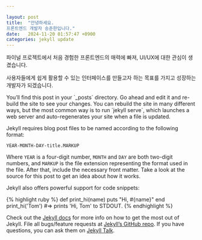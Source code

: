```yaml
---

layout: post
title:  "안녕하세요.
프론트엔드 개발자 송준한입니다."
date:   2024-11-20 01:57:47 +0900
categories: jekyll update
---
```

<p>파이널 프로젝트에서 처음 경험한 프론트엔드의 매력에 빠져, UI/UX에 대한 관심이 생겼습니다.</p>
<p>사용자들에게 쉽게 활용할 수 있는 인터페이스를 만들고자 하는 목표를 가지고 성장하는 개발자가 되겠습니다.</p>
You’ll find this post in your `_posts` directory. Go ahead and edit it and re-build the site to see your changes. You can rebuild the site in many different ways, but the most common way is to run `jekyll serve`, which launches a web server and auto-regenerates your site when a file is updated.

Jekyll requires blog post files to be named according to the following format:

`YEAR-MONTH-DAY-title.MARKUP`

Where `YEAR` is a four-digit number, `MONTH` and `DAY` are both two-digit numbers, and `MARKUP` is the file extension representing the format used in the file. After that, include the necessary front matter. Take a look at the source for this post to get an idea about how it works.

Jekyll also offers powerful support for code snippets:

{% highlight ruby %}
def print_hi(name)
puts "Hi, #{name}"
end
print_hi('Tom')
#=> prints 'Hi, Tom' to STDOUT.
{% endhighlight %}

Check out the [Jekyll docs][jekyll-docs] for more info on how to get the most out of Jekyll. File all bugs/feature requests at [Jekyll’s GitHub repo][jekyll-gh]. If you have questions, you can ask them on [Jekyll Talk][jekyll-talk].

[jekyll-docs]: https://jekyllrb.com/docs/home
[jekyll-gh]:   https://github.com/jekyll/jekyll
[jekyll-talk]: https://talk.jekyllrb.com/
